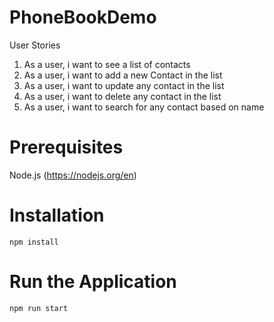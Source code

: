 # PhoneBookDemo
User Stories
1. As a user, i want to see a list of contacts
2. As a user, i want to add a new Contact in the list
3. As a user, i want to update any contact in the list
4. As a user, i want to delete any contact in the list
5. As a user, i want to search for any contact based on name

# Prerequisites
Node.js (https://nodejs.org/en)
   
# Installation
`npm install`

# Run the Application
`npm run start`
